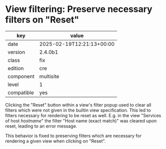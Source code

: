 [//]: # (werk v2)
# View filtering: Preserve necessary filters on "Reset"

key        | value
---------- | ---
date       | 2025-02-19T12:21:13+00:00
version    | 2.4.0b1
class      | fix
edition    | cre
component  | multisite
level      | 1
compatible | yes

Clicking the "Reset" button within a view's filter popup used to clear all filters which were not given in the builtin view specification. This led to filters necessary for rendering to be reset as well.
E.g. in the view "Services of host _hostname_" the filter "Host name (exact match)" was cleared upon reset, leading to an error message.

This behavior is fixed to preserving filters which are necessary for rendering a given view when clicking on "Reset".
